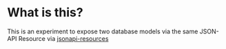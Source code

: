 # What is this?

This is an experiment to expose two database models via the same JSON-API Resource via [jsonapi-resources](https://github.com/cerebris/jsonapi-resources)

